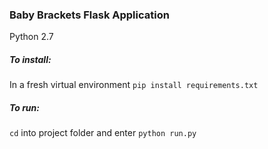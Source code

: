 ### Baby Brackets Flask Application
Python 2.7
##### To install:
In a fresh virtual environment `pip install requirements.txt`

##### To run:
`cd` into project folder and enter 
`python run.py`

